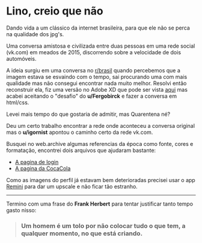 # Lino, creio que não

Dando vida a um clássico da internet brasileira, para que ele não se perca na qualidade dos jpg's.

Uma conversa amistosa e civilizada entre duas pessoas em uma rede social (vk.com) em meados de 2015, discorrendo sobre a velocidade de dois automóveis.

A ideia surgiu em uma conversa no [r/brasil](https://www.reddit.com/r/brasil/comments/i0smws/hoje_fazem_cinco_anos_que_a_maior_conversa_da/fzsabap?utm_source=share&utm_medium=web2x) quando percebemos que a imagem estava se esvaindo com o tempo, sai procurando uma com mais qualidade mas não consegui encontrar nada muito melhor. Resolvi então reconstruir ela, fiz uma versão no Adobe XD que pode ser vista [aqui](https://i.imgur.com/A24yKGF.png) mas acabei aceitando o "desafio" do **u/Fergobirck** e fazer a conversa em html/css. 

Levei mais tempo do que gostaria de admitir, mas Quarentena né? 

Deu um certo trabalho encontrar a rede onde aconteceu a conversa original mas o **u/igornist** apontou o caminho certo da rede vk.com. 

Busquei no web.archive algumas referencias da época como fonte, cores e formatação, encontrei dois arquivos que ajudaram bastante:
- [A pagina de login](https://web.archive.org/web/20150715140149/http://vk.com/)
- [A pagina da CocaCola](https://web.archive.org/web/20150303054244/http://vk.com/cocacola)

Como as imagens do perfil já estavam bem deterioradas precisei usar o app [Remini](https://play.google.com/store/apps/details?id=com.bigwinepot.nwdn.international&hl=pt_BR) para dar um upscale e não ficar tão estranho.

---

Termino com uma frase do **Frank Herbert** para tentar justificar tanto tempo gasto nisso:
> ### **Um homem é um tolo por não colocar tudo o que tem, a qualquer momento, no que está criando.**
